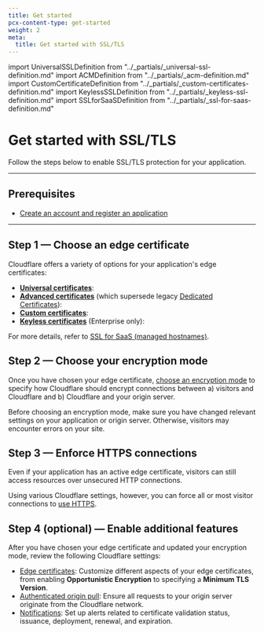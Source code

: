 ```yaml
---
title: Get started
pcx-content-type: get-started
weight: 2
meta:
  title: Get started with SSL/TLS
---
```


import UniversalSSLDefinition from "../\_partials/\_universal-ssl-definition.md"
import ACMDefinition from "../\_partials/\_acm-definition.md"
import CustomCertificateDefinition from "../\_partials/\_custom-certificates-definition.md"
import KeylessSSLDefinition from "../\_partials/\_keyless-ssl-definition.md"
import SSLforSaaSDefinition from "../\_partials/\_ssl-for-saas-definition.md"

# Get started with SSL/TLS

Follow the steps below to enable SSL/TLS protection for your application.

***

## Prerequisites

*   [Create an account and register an application](https://support.cloudflare.com/hc/articles/360059655691)

***

## Step 1 — Choose an edge certificate

Cloudflare offers a variety of options for your application's edge certificates:

*   [**Universal certificates**](/ssl/edge-certificates/universal-ssl/): <UniversalSSLDefinition/>
*   [**Advanced certificates**](/ssl/edge-certificates/advanced-certificate-manager/) (which supersede legacy [Dedicated Certificates](https://support.cloudflare.com/hc/articles/228009108)): <ACMDefinition/>
*   [**Custom certificates**](/ssl/edge-certificates/custom-certificates/): <CustomCertificateDefinition/>
*   [**Keyless certificates**](/ssl/keyless-ssl/) (Enterprise only): <KeylessSSLDefinition/>

<Aside type="note" header="Note:">

<SSLforSaaSDefinition/>

For more details, refer to [SSL for SaaS (managed hostnames)](/ssl/ssl-for-saas/).

</Aside>

## Step 2 — Choose your encryption mode

Once you have chosen your edge certificate, [choose an encryption mode](/ssl/origin-configuration/ssl-modes/) to specify how Cloudflare should encrypt connections between a) visitors and Cloudflare and b) Cloudflare and your origin server.

<Aside type="warning" header="Warning:">

Before choosing an encryption mode, make sure you have changed relevant settings on your application or origin server. Otherwise, visitors may encounter errors on your site.

</Aside>

## Step 3 — Enforce HTTPS connections

Even if your application has an active edge certificate, visitors can still access resources over unsecured HTTP connections.

Using various Cloudflare settings, however, you can force all or most visitor connections to [use HTTPS](/ssl/edge-certificates/encrypt-visitor-traffic/).

## Step 4 (optional) — Enable additional features

After you have chosen your edge certificate and updated your encryption mode, review the following Cloudflare settings:

*   [Edge certificates](/ssl/edge-certificates/additional-options/): Customize different aspects of your edge certificates, from enabling **Opportunistic Encryption** to specifying a **Minimum TLS Version**.
*   [Authenticated origin pull](/ssl/origin-configuration/authenticated-origin-pull/): Ensure all requests to your origin server originate from the Cloudflare network.
*   [Notifications](/ssl/notifications/): Set up alerts related to certificate validation status, issuance, deployment, renewal, and expiration.
